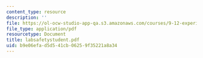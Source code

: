```yaml
---
content_type: resource
description: ''
file: https://ol-ocw-studio-app-qa.s3.amazonaws.com/courses/9-12-experimental-molecular-neurobiology-fall-2006/b9e06efad5d541cb06259f35221a8a34_labsafetystudent.pdf
file_type: application/pdf
resourcetype: Document
title: labsafetystudent.pdf
uid: b9e06efa-d5d5-41cb-0625-9f35221a8a34
---
```

